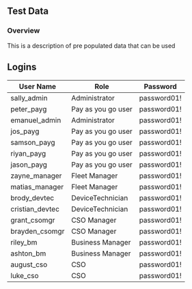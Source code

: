 

## Test Data

### Overview
This is a description of pre populated data that can be used

## Logins
| User Name       | Role               | Password    |
|-----------------|--------------------|-------------|
| sally_admin     | Administrator      | password01! |
| peter_payg      | Pay as you go user | password01! |
| emanuel_admin   | Administrator      | password01! |
| jos_payg        | Pay as you go user | password01! |
| samson_payg     | Pay as you go user | password01! |
| riyan_payg      | Pay as you go user | password01! |
| jason_payg      | Pay as you go user | password01! |
| zayne_manager   | Fleet Manager      | password01! |
| matias_manager  | Fleet Manager      | password01! |
| brody_devtec    | DeviceTechnician   | password01! |
| cristian_devtec | DeviceTechnician   | password01! |
| grant_csomgr    | CSO Manager        | password01! |
| brayden_csomgr  | CSO Manager        | password01! |
| riley_bm        | Business Manager   | password01! |
| ashton_bm       | Business Manager   | password01! |
| august_cso      | CSO                | password01! |
| luke_cso        | CSO                | password01! |